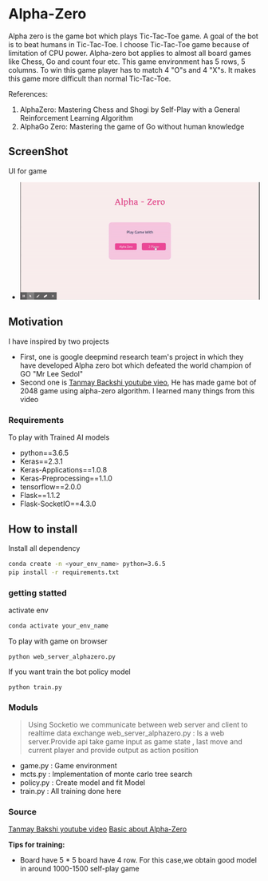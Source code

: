 # Alpha-Zero
Alpha zero is the game bot which plays Tic-Tac-Toe game. A goal of the bot is to beat humans in Tic-Tac-Toe. I choose Tic-Tac-Toe game because of limitation of CPU power. Alpha-zero bot applies to almost all board games like Chess, Go and count four etc. This game environment has 5 rows, 5 columns. To win this game player has to match 4 "O"s and 4 "X"s. It makes this game more difficult than normal Tic-Tac-Toe.

References:  
1. AlphaZero: Mastering Chess and Shogi by Self-Play with a General Reinforcement Learning Algorithm
2. AlphaGo Zero: Mastering the game of Go without human knowledge

## ScreenShot
UI for game
- ![GamePlay](https://raw.githubusercontent.com/fahim9898/alpha_zero/master/video/playing.gif)

## Motivation
I have inspired by two projects
- First, one is google deepmind research team's project in which they have developed Alpha zero bot which defeated the world champion of GO "Mr Lee Sedol"
- Second one is [Tanmay Backshi youtube vieo](https://www.youtube.com/watch?v=9XVmTMv2TOE), He has made game bot of 2048 game using alpha-zero algorithm. I learned many things from this video

### Requirements
To play with Trained AI models
- python==3.6.5
- Keras==2.3.1
- Keras-Applications==1.0.8
- Keras-Preprocessing==1.1.0
- tensorflow==2.0.0
- Flask==1.1.2
- Flask-SocketIO==4.3.0

## How to install
Install all dependency 
```sh
conda create -n <your_env_name> python=3.6.5
pip install -r requirements.txt
```

### getting statted
activate env
```sh
conda activate your_env_name
```
To play with game on browser
```
python web_server_alphazero.py
```
If you want train the bot policy model
```
python train.py
```

### Moduls
>Using Socketio we communicate between web server and client to realtime data exchange
>web_server_alphazero.py : Is a web server.Provide api take game input as game state , last move and current player and provide output as action position
- game.py : Game environment 
- mcts.py : Implementation of monte carlo tree search
- policy.py : Create model and fit Model
- train.py :  All training done here

### Source
[Tanmay Bakshi youtube video](https://www.youtube.com/watch?v=9XVmTMv2TOE)
[Basic about Alpha-Zero](https://medium.com/@jonathan_hui/alphago-zero-a-game-changer-14ef6e45eba5)

**Tips for training:**
- Board have 5 * 5 board have 4 row. For this case,we obtain good model in around 1000-1500 self-play game
